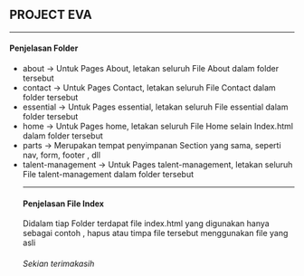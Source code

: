 ## PROJECT EVA

<hr>

#### Penjelasan Folder

<ul> 
    <li>
        about -> Untuk Pages About, letakan seluruh File About dalam folder tersebut
    </li>
    <li>
        contact -> Untuk Pages Contact, letakan seluruh File Contact dalam folder tersebut
    </li>
    <li>
        essential -> Untuk Pages essential, letakan seluruh File essential dalam folder tersebut
    </li>
    <li>
        home -> Untuk Pages home, letakan seluruh File Home selain Index.html dalam folder tersebut
    </li>
    <li>
       parts -> Merupakan tempat penyimpanan Section yang sama, seperti nav, form, footer , dll 
    </li>
    <li>
       talent-management -> Untuk Pages talent-management, letakan seluruh File talent-management dalam folder tersebut
    </li>

<hr>

#### Penjelasan File Index

<p>Didalam tiap Folder terdapat file index.html yang digunakan hanya sebagai contoh , hapus atau timpa file tersebut menggunakan file yang asli</p>

###### Sekian terimakasih
